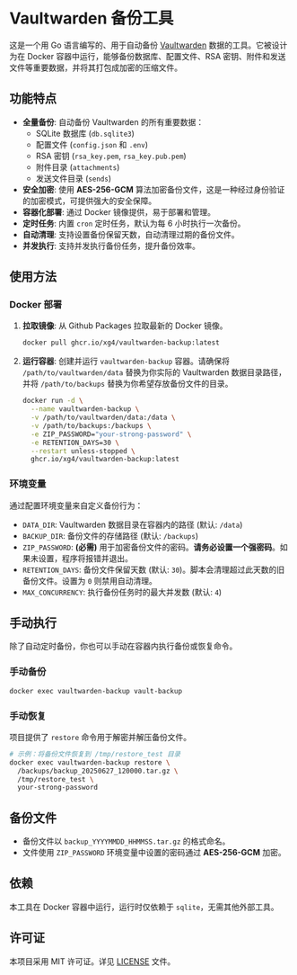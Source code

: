 # Vaultwarden 备份工具

这是一个用 Go 语言编写的、用于自动备份 [Vaultwarden](https://github.com/dani-garcia/vaultwarden) 数据的工具。它被设计为在 Docker 容器中运行，能够备份数据库、配置文件、RSA 密钥、附件和发送文件等重要数据，并将其打包成加密的压缩文件。

## 功能特点

- **全量备份**: 自动备份 Vaultwarden 的所有重要数据：
  - SQLite 数据库 (`db.sqlite3`)
  - 配置文件 (`config.json` 和 `.env`)
  - RSA 密钥 (`rsa_key.pem`, `rsa_key.pub.pem`)
  - 附件目录 (`attachments`)
  - 发送文件目录 (`sends`)
- **安全加密**: 使用 **AES-256-GCM** 算法加密备份文件，这是一种经过身份验证的加密模式，可提供强大的安全保障。
- **容器化部署**: 通过 Docker 镜像提供，易于部署和管理。
- **定时任务**: 内置 `cron` 定时任务，默认为每 6 小时执行一次备份。
- **自动清理**: 支持设置备份保留天数，自动清理过期的备份文件。
- **并发执行**: 支持并发执行备份任务，提升备份效率。

## 使用方法

### Docker 部署

1.  **拉取镜像**:
    从 Github Packages 拉取最新的 Docker 镜像。

    ```bash
    docker pull ghcr.io/xg4/vaultwarden-backup:latest
    ```

2.  **运行容器**:
    创建并运行 `vaultwarden-backup` 容器。请确保将 `/path/to/vaultwarden/data` 替换为你实际的 Vaultwarden 数据目录路径，并将 `/path/to/backups` 替换为你希望存放备份文件的目录。

    ```bash
    docker run -d \
      --name vaultwarden-backup \
      -v /path/to/vaultwarden/data:/data \
      -v /path/to/backups:/backups \
      -e ZIP_PASSWORD="your-strong-password" \
      -e RETENTION_DAYS=30 \
      --restart unless-stopped \
      ghcr.io/xg4/vaultwarden-backup:latest
    ```

### 环境变量

通过配置环境变量来自定义备份行为：

- `DATA_DIR`: Vaultwarden 数据目录在容器内的路径 (默认: `/data`)
- `BACKUP_DIR`: 备份文件的存储路径 (默认: `/backups`)
- `ZIP_PASSWORD`: **(必需)** 用于加密备份文件的密码。**请务必设置一个强密码**。如果未设置，程序将报错并退出。
- `RETENTION_DAYS`: 备份文件保留天数 (默认: `30`)。脚本会清理超过此天数的旧备份文件。设置为 `0` 则禁用自动清理。
- `MAX_CONCURRENCY`: 执行备份任务时的最大并发数 (默认: `4`)

## 手动执行

除了自动定时备份，你也可以手动在容器内执行备份或恢复命令。

### 手动备份

```bash
docker exec vaultwarden-backup vault-backup
```

### 手动恢复

项目提供了 `restore` 命令用于解密并解压备份文件。

```bash
# 示例：将备份文件恢复到 /tmp/restore_test 目录
docker exec vaultwarden-backup restore \
  /backups/backup_20250627_120000.tar.gz \
  /tmp/restore_test \
  your-strong-password
```

## 备份文件

- 备份文件以 `backup_YYYYMMDD_HHMMSS.tar.gz` 的格式命名。
- 文件使用 `ZIP_PASSWORD` 环境变量中设置的密码通过 **AES-256-GCM** 加密。

## 依赖

本工具在 Docker 容器中运行，运行时仅依赖于 `sqlite`，无需其他外部工具。

## 许可证

本项目采用 MIT 许可证。详见 [LICENSE](LICENSE) 文件。
